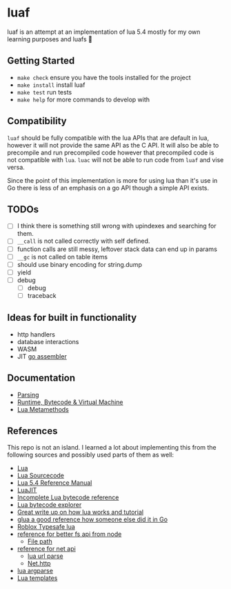 # luaf
luaf is an attempt at an implementation of lua 5.4 mostly for my own learning
purposes and luafs 🤠

## Getting Started
- `make check` ensure you have the tools installed for the project
- `make install` install luaf
- `make test` run tests
- `make help` for more commands to develop with

## Compatibility
`luaf` should be fully compatible with the lua APIs that are default in lua,
however it will not provide the same API as the C API. It will also be able to
precompile and run precompiled code however that precompiled code is not compatible
with `lua`. `luac` will not be able to run code from `luaf` and vise versa.

Since the point of this implementation is more for using lua than it's use in Go
there is less of an emphasis on a go API though a simple API exists.

## TODOs
- [ ] I think there is something still wrong with upindexes and searching for them.
- [ ] `__call` is not called correctly with self defined.
- [ ] function calls are still messy, leftover stack data can end up in params
- [ ] `__gc` is not called on table items
- [ ] should use binary encoding for string.dump
- [ ] yield
- [ ] debug
  - [ ] debug
  - [ ] traceback

## Ideas for built in functionality
- http handlers
- database interactions
- WASM
- JIT [go assembler](https://github.com/twitchyliquid64/golang-asm)

## Documentation
- [Parsing](./doc/parser.md)
- [Runtime, Bytecode & Virtual Machine](./doc/virtual_machine.md)
- [Lua Metamethods](./doc/metamethods.md)

## References
This repo is not an island. I learned a lot about implementing this from the following
sources and possibly used parts of them as well:

- [Lua](https://lua.org/)
- [Lua Sourcecode](https://github.com/lua/lua)
- [Lua 5.4 Reference Manual](https://www.lua.org/manual/5.4/)
- [LuaJIT](https://github.com/LuaJIT/LuaJIT)
- [Incomplete Lua bytecode reference](https://the-ravi-programming-language.readthedocs.io/en/latest/lua_bytecode_reference.html)
- [Lua bytecode explorer](https://www.luac.nl/)
- [Great write up on how lua works and tutorial](https://wubingzheng.github.io/build-lua-in-rust/en/)
- [glua a good reference how someone else did it in Go](https://github.com/yuin/gopher-lua)
- [Roblox Typesafe lua](https://luau.org/)
- [reference for better fs api from node](https://nodejs.org/docs/latest-v12.x/api/fs.html)
  - [File path](https://github.com/moteus/lua-path)
- [reference for net api](https://nodejs.org/docs/latest-v12.x/api/net.htmlnet.url)
  - [lua url parse](https://github.com/golgote/neturl)
  - [Net.http](https://nodejs.org/docs/latest-v12.x/api/http.html)
- [lua argparse](https://github.com/mpeterv/argparse)
- [Lua templates](https://github.com/leafo/etlua)
